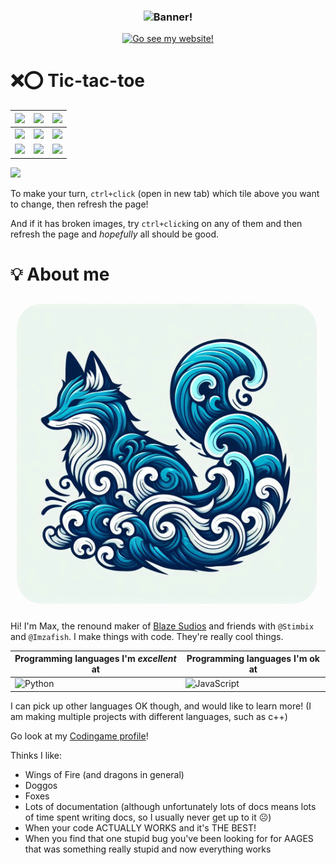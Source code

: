 <div align="center">
  <h3><img src="https://github.com/user-attachments/assets/6d30c6dc-451b-46d5-a88a-4b414a8e6bfa" alt="Banner!" style="width: 70vw"></h3>

  <a href="https://tsunami014.github.io"><img src="https://badgen.net/static/-/Go%20see%20my%20website/?label=&icon=rss&scale=2" alt="Go see my website!" /></a>
</div>


# ❌⭕️ Tic-tac-toe
| <a href="https://tsunami014.pythonanywhere.com/0/0/flip" target="_blank"><img src="https://tsunami014.pythonanywhere.com/0/0/img.png" /></a> | <a href="https://tsunami014.pythonanywhere.com/1/0/flip" target="_blank"><img src="https://tsunami014.pythonanywhere.com/1/0/img.png" /></a> | <a href="https://tsunami014.pythonanywhere.com/2/0/flip" target="_blank"><img src="https://tsunami014.pythonanywhere.com/2/0/img.png" /></a> |
|-----|-----|-----|
| <a href="https://tsunami014.pythonanywhere.com/0/1/flip" target="_blank"><img src="https://tsunami014.pythonanywhere.com/0/1/img.png" /></a> | <a href="https://tsunami014.pythonanywhere.com/1/1/flip" target="_blank"><img src="https://tsunami014.pythonanywhere.com/1/1/img.png" /></a> | <a href="https://tsunami014.pythonanywhere.com/2/1/flip" target="_blank"><img src="https://tsunami014.pythonanywhere.com/2/1/img.png" /></a> |
| <a href="https://tsunami014.pythonanywhere.com/0/2/flip" target="_blank"><img src="https://tsunami014.pythonanywhere.com/0/2/img.png" /></a> | <a href="https://tsunami014.pythonanywhere.com/1/2/flip" target="_blank"><img src="https://tsunami014.pythonanywhere.com/1/2/img.png" /></a> | <a href="https://tsunami014.pythonanywhere.com/2/2/flip" target="_blank"><img src="https://tsunami014.pythonanywhere.com/2/2/img.png" /></a> |

[![](https://tsunami014.pythonanywhere.com/turn.png)]()

To make your turn, `ctrl+click` (open in new tab) which tile above you want to change, then refresh the page!

And if it has broken images, try `ctrl+click`ing on any of them and then refresh the page and *hopefully* all should be good.

# 💡 About me
<img src="https://raw.githubusercontent.com/Tsunami014/Tsunami014/main/TsunamiFox.png" style="width: 50%;width: min(50vh, 50vw);padding: 10px;border-radius: 10%" alt="Tsunami fox HEHE >:)">

Hi! I'm Max, the renound maker of [Blaze Sudios](https://tsunami014.github.io/Blaze-Sudio) and friends with `@Stimbix` and `@Imzafish`. I make things with code. They're really cool things.

| Programming languages I'm *excellent* at | Programming languages I'm ok at |
|--|--|
| ![Python](https://badgen.net/badge/icon/python?icon=pypi&label&color=green) | ![JavaScript](https://badgen.net/badge/icon/JavaScript?icon=rss&label&color=orange) |

I can pick up other languages OK though, and would like to learn more! (I am making multiple projects with different languages, such as c++)

Go look at my [Codingame profile](https://www.codingame.com/profile/658075e0ba9b9b722ef519d0010b39fc9069326)!

Thinks I like:
- Wings of Fire (and dragons in general)
- Doggos
- Foxes
- Lots of documentation (although unfortunately lots of docs means lots of time spent writing docs, so I usually never get up to it ☹️)
- When your code ACTUALLY WORKS and it's THE BEST!
- When you find that one stupid bug you've been looking for for AAGES that was something really stupid and now everything works

<!--
**Tsunami014/Tsunami014** is a ✨ _special_ ✨ repository because its `README.md` (this file) appears on your GitHub profile.

Here are some ideas to get you started:

- 🔭 I’m currently working on ...
- 🌱 I’m currently learning ...
- 👯 I’m looking to collaborate on ...
- 🤔 I’m looking for help with ...
- 💬 Ask me about ...
- 📫 How to reach me: ...
- 😄 Pronouns: ...
- ⚡ Fun fact: ...
-->

